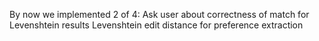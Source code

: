 By now we implemented 2 of 4:
Ask user about correctness of match for Levenshtein results 
Levenshtein edit distance for preference extraction 